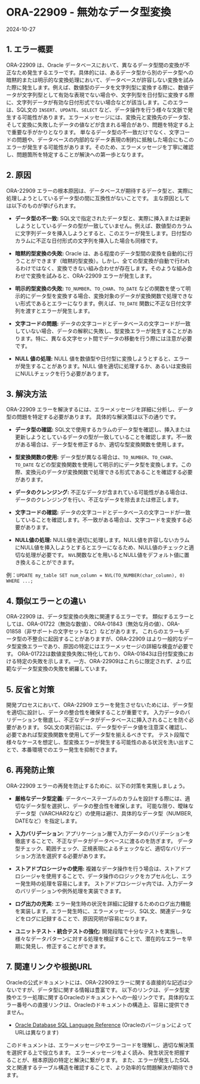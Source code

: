 # ORA-22909 - 無効なデータ型変換
2024-10-27

## 1. エラー概要

ORA-22909 は、Oracle データベースにおいて、異なるデータ型間の変換が不正なため発生するエラーです。具体的には、あるデータ型から別のデータ型への暗黙的または明示的な変換処理において、データベースが許容しない変換を試みた際に発生します。例えば、数値型のデータを文字列型に変換する際に、数値データが文字列型として有効な表現でない場合や、文字列型を日付型に変換する際に、文字列データが有効な日付形式でない場合などが該当します。このエラーは、SQL文の `INSERT`、`UPDATE`、`SELECT` など、データ操作を行う様々な文脈で発生する可能性があります。エラーメッセージには、変換元と変換先のデータ型、そして変換に失敗したデータの値などが含まれる場合があり、問題を特定する上で重要な手がかりとなります。  単なるデータ型の不一致だけでなく、文字コードの問題や、データベースの内部的なデータ表現の制約に抵触した場合にもこのエラーが発生する可能性があります。そのため、エラーメッセージを丁寧に確認し、問題箇所を特定することが解決への第一歩となります。


## 2. 原因

ORA-22909 エラーの根本原因は、データベースが期待するデータ型と、実際に処理しようとしているデータ型の間に互換性がないことです。  主な原因としては以下のものが挙げられます。

* **データ型の不一致:**  SQL文で指定されたデータ型と、実際に挿入または更新しようとしているデータの型が一致していません。例えば、数値型のカラムに文字列データを挿入しようとすると、このエラーが発生します。日付型のカラムに不正な日付形式の文字列を挿入した場合も同様です。

* **暗黙的型変換の失敗:** Oracle は、ある程度のデータ型間の変換を自動的に行うことができます（暗黙的型変換）。しかし、全ての型変換が自動で行われるわけではなく、変換できない組み合わせが存在します。そのような組み合わせで変換を試みると、ORA-22909 エラーが発生します。

* **明示的型変換の失敗:**  `TO_NUMBER`、`TO_CHAR`、`TO_DATE` などの関数を使って明示的にデータ型を変換する場合、変換対象のデータが変換関数で処理できない形式であるとエラーになります。例えば、`TO_DATE` 関数に不正な日付文字列を渡すとエラーが発生します。

* **文字コードの問題:** データの文字コードとデータベースの文字コードが一致していない場合、データの解釈に失敗し、型変換エラーが発生することがあります。特に、異なる文字セット間でデータの移動を行う際には注意が必要です。

* **NULL 値の処理:**  NULL 値を数値型や日付型に変換しようとすると、エラーが発生することがあります。NULL 値を適切に処理するか、あるいは変換前にNULLチェックを行う必要があります。


## 3. 解決方法

ORA-22909 エラーを解決するには、エラーメッセージを詳細に分析し、データ型の問題を特定する必要があります。  具体的な解決策は以下の通りです。

* **データ型の確認:** SQL文で使用するカラムのデータ型を確認し、挿入または更新しようとしているデータの型が一致していることを確認します。不一致がある場合は、データ型を修正するか、適切な型変換関数を使用します。

* **型変換関数の使用:**  データ型が異なる場合は、`TO_NUMBER`、`TO_CHAR`、`TO_DATE` などの型変換関数を使用して明示的にデータ型を変換します。この際、変換元のデータが変換関数で処理できる形式であることを確認する必要があります。

* **データのクレンジング:**  不正なデータが含まれている可能性がある場合は、データのクレンジングを行い、不正なデータを除去または修正します。

* **文字コードの確認:** データの文字コードとデータベースの文字コードが一致していることを確認します。不一致がある場合は、文字コードを変換する必要があります。

* **NULL値の処理:**  NULL値を適切に処理します。NULL値を許容しないカラムにNULL値を挿入しようとするとエラーになるため、NULL値のチェックと適切な処理が必要です。  `NVL`関数などを用いるとNULL値をデフォルト値に置き換えることができます。

例：`UPDATE my_table SET num_column = NVL(TO_NUMBER(char_column), 0) WHERE ...;`


## 4. 類似エラーとの違い

ORA-22909 は、データ型変換の失敗に関連するエラーです。  類似するエラーとしては、ORA-01722（無効な数値）、ORA-01843（無効な月の値）、ORA-01858（非サポートの文字セットなど）などがあります。  これらのエラーもデータ型の不整合に起因することがありますが、ORA-22909 はより一般的なデータ型変換エラーであり、原因の特定にはエラーメッセージの詳細な検査が必要です。  ORA-01722は数値変換失敗に特化しており、ORA-01843は日付型変換における特定の失敗を示します。一方、ORA-22909はこれらに限定されず、より広範なデータ型変換の失敗を網羅しています。


## 5. 反省と対策

開発プロセスにおいて、ORA-22909 エラーを発生させないためには、データ型を適切に設計し、データの整合性を確保することが重要です。  入力データのバリデーションを徹底し、不正なデータがデータベースに挿入されることを防ぐ必要があります。  SQL文の実行前には、データ型やデータ値を注意深く確認し、必要であれば型変換関数を使用してデータ型を揃えるべきです。  テスト段階で様々なケースを想定し、型変換エラーが発生する可能性のある状況を洗い出すことで、本番環境でのエラー発生を抑制できます。


## 6. 再発防止策

ORA-22909 エラーの再発を防止するために、以下の対策を実施しましょう。

* **厳格なデータ型定義:**  データベーステーブルのカラムを設計する際には、適切なデータ型を選択し、データの整合性を確保します。  可能な限り、曖昧なデータ型（VARCHAR2など）の使用は避け、具体的なデータ型（NUMBER, DATEなど）を指定します。

* **入力バリデーション:**  アプリケーション層で入力データのバリデーションを徹底することで、不正なデータがデータベースに渡るのを防ぎます。  データ型チェック、範囲チェック、正規表現によるチェックなど、適切なバリデーション方法を選択する必要があります。

* **ストアドプロシージャの使用:**  複雑なデータ操作を行う場合は、ストアドプロシージャを使用することで、データ操作のロジックをカプセル化し、エラー発生時の処理を容易にします。  ストアドプロシージャ内では、入力データのバリデーションや例外処理を実装できます。

* **ログ出力の充実:**  エラー発生時の状況を詳細に記録するためのログ出力機能を実装します。エラー発生時に、エラーメッセージ、SQL文、関連データなどをログに記録することで、原因究明が容易になります。

* **ユニットテスト・統合テストの強化:**  開発段階で十分なテストを実施し、様々なデータパターンに対する処理を検証することで、潜在的なエラーを早期に発見し、修正することができます。


## 7. 関連リンクや根拠URL

Oracleの公式ドキュメントには、ORA-22909エラーに関する直接的な記述は少ないですが、データ型に関する情報は豊富です。  以下のリンクは、データ型変換やエラー処理に関するOracleのドキュメントへの一般リンクです。具体的なエラー番号への直接リンクは、Oracleのドキュメントの構造上、容易に提供できません。

* [Oracle Database SQL Language Reference](https://docs.oracle.com/en/database/oracle/oracle-database/19/sqldr/index.html)  (OracleのバージョンによってURLは異なります)


このドキュメントは、エラーメッセージやエラーコードを理解し、適切な解決策を選択する上で役立ちます。  エラーメッセージをよく読み、発生状況を把握することが、根本原因の特定と解決に繋がります。  また、エラーが発生したSQL文と関連するテーブル構造を確認することで、より効率的な問題解決が期待できます。